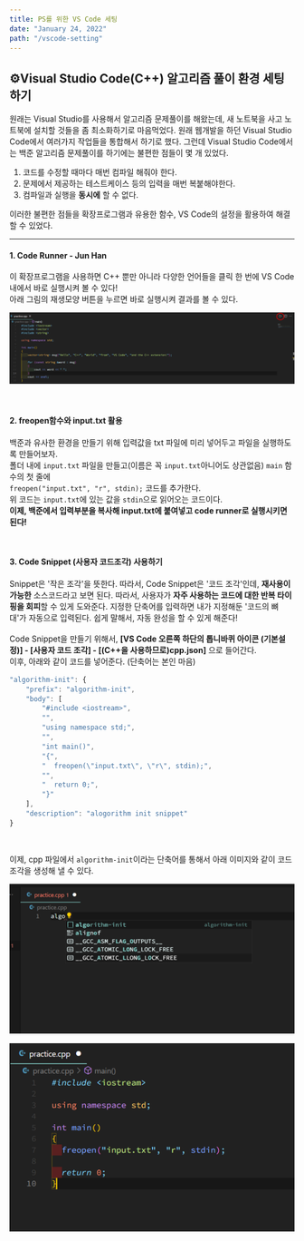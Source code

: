 ```yaml
---
title: PS를 위한 VS Code 세팅
date: "January 24, 2022"
path: "/vscode-setting"
---
```


## ⚙Visual Studio Code(C++) 알고리즘 풀이 환경 세팅하기

원래는 Visual Studio를 사용해서 알고리즘 문제풀이를 해왔는데, 새 노트북을 사고 노트북에 설치할 것들을 좀 최소화하기로 마음먹었다. 원래 웹개발을 하던 Visual Studio Code에서
여러가지 작업들을 통합해서 하기로 했다. 그런데 Visual Studio Code에서는 백준 알고리즘 문제풀이를 하기에는 불편한 점들이 몇 개 있었다.

1. 코드를 수정할 때마다 매번 컴파일 해줘야 한다.
1. 문제에서 제공하는 테스트케이스 등의 입력을 매번 복붙해야한다.
1. 컴파일과 실행을 **동시에** 할 수 없다.

이러한 불편한 점들을 확장프로그램과 유용한 함수, VS Code의 설정을 활용하여 해결할 수 있었다.

<hr/>

#### 1. Code Runner - Jun Han

이 확장프로그램을 사용하면 C++ 뿐만 아니라 다양한 언어들을 클릭 한 번에 VS Code 내에서 바로 실행시켜 볼 수 있다!  
아래 그림의 재생모양 버튼을 누르면 바로 실행시켜 결과를 볼 수 있다.

<p align="center">
<img alt="code_runner_img" src="https://github.com/timosean/timosean.github.io/blob/master/postimages/vscode1.png?raw=true">
</p>

<br />

#### 2. freopen함수와 input.txt 활용

백준과 유사한 환경을 만들기 위해 입력값을 txt 파일에 미리 넣어두고 파일을 실행하도록 만들어보자.  
폴더 내에 `input.txt` 파일을 만들고(이름은 꼭 `input.txt`아니어도 상관없음) `main` 함수의 첫 줄에  
`freopen("input.txt", "r", stdin);` 코드를 추가한다.  
위 코드는 `input.txt`에 있는 값을 `stdin`으로 읽어오는 코드이다.  
**이제, 백준에서 입력부분을 복사해 input.txt에 붙여넣고 code runner로 실행시키면 된다!**

<br />

#### 3. Code Snippet (사용자 코드조각) 사용하기

Snippet은 '작은 조각'을 뜻한다. 따라서, Code Snippet은 '코드 조각'인데, **재사용이 가능한** 소스코드라고 보면 된다. 따라서, 사용자가 **자주 사용하는 코드에 대한 반복 타이핑을 회피**할 수 있게 도와준다. 지정한 단축어를 입력하면 내가 지정해둔 '코드의 뼈대'가 자동으로 입력된다. 쉽게 말해서, 자동 완성을 할 수 있게 해준다!  
<br />
Code Snippet을 만들기 위해서, **[VS Code 오른쪽 하단의 톱니바퀴 아이콘 (기본설정)] - [사용자 코드 조각] - [(C++을 사용하므로)cpp.json]** 으로 들어간다.  
이후, 아래와 같이 코드를 넣어준다. (단축어는 본인 마음)

```javascript
"algorithm-init": {
    "prefix": "algorithm-init",
    "body": [
        "#include <iostream>",
        "",
        "using namespace std;",
        "",
        "int main()",
        "{",
        "  freopen(\"input.txt\", \"r\", stdin);",
        "",
        "  return 0;",
        "}"
    ],
    "description": "alogorithm init snippet"
}
```

<br />

이제, cpp 파일에서 `algorithm-init`이라는 단축어를 통해서 아래 이미지와 같이 코드 조각을 생성해 낼 수 있다.

<p align="center">
<img alt="codesnippet_img1" src="https://github.com/timosean/timosean.github.io/blob/master/postimages/vscode2.png?raw=true">
</p>
<p align="center">
<img alt="codesnippet_img2" src="https://github.com/timosean/timosean.github.io/blob/master/postimages/vscode3.png?raw=true">
</p>
